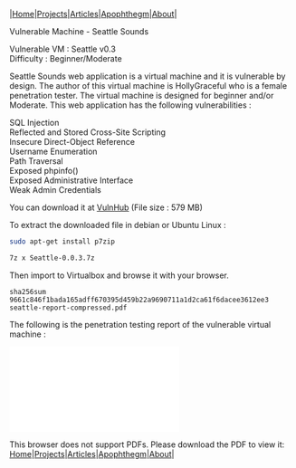|[Home](/README.md)|[Projects](/projects.md)|[Articles](/articles.md)|[Apophthegm](/apophthegm.md)|[About](/about.md)|

Vulnerable Machine - Seattle Sounds

Vulnerable VM : Seattle v0.3  
Difficulty : Beginner/Moderate  

Seattle Sounds web application is a virtual machine and it is vulnerable by design. The author of this virtual machine is HollyGraceful who is a female penetration tester. The virtual machine is designed for beginner and/or Moderate. This web application has the following vulnerabilities :

SQL Injection  
Reflected and Stored Cross-Site Scripting  
Insecure Direct-Object Reference  
Username Enumeration  
Path Traversal  
Exposed phpinfo()  
Exposed Administrative Interface  
Weak Admin Credentials  

You can download it at [VulnHub](https://www.vulnhub.com/entry/seattle-v03,145/) (File size : 579 MB)

To extract the downloaded file in debian or Ubuntu Linux :

```bash
sudo apt-get install p7zip

7z x Seattle-0.0.3.7z
```

Then import to Virtualbox and browse it with your browser.

```
sha256sum 9661c846f1bada165adff670395d459b22a9690711a1d2ca61f6dacee3612ee3  seattle-report-compressed.pdf
```

The following is the penetration testing report of the vulnerable virtual machine :

<object data="/pdf/seattle-report-compressed.pdf" type="application/pdf" width="900px" height="700px">
    <embed src="/pdf/seattle-report-compressed.pdf">
        <p>This browser does not support PDFs. Please download the PDF to view it: <a href="/pdf/seattle-report-compressed.pdDownload PDF</a>.</p>
</object>  

|[Home](/README.md)|[Projects](/projects.md)|[Articles](/articles.md)|[Apophthegm](/apophthegm.md)|[About](/about.md)|

